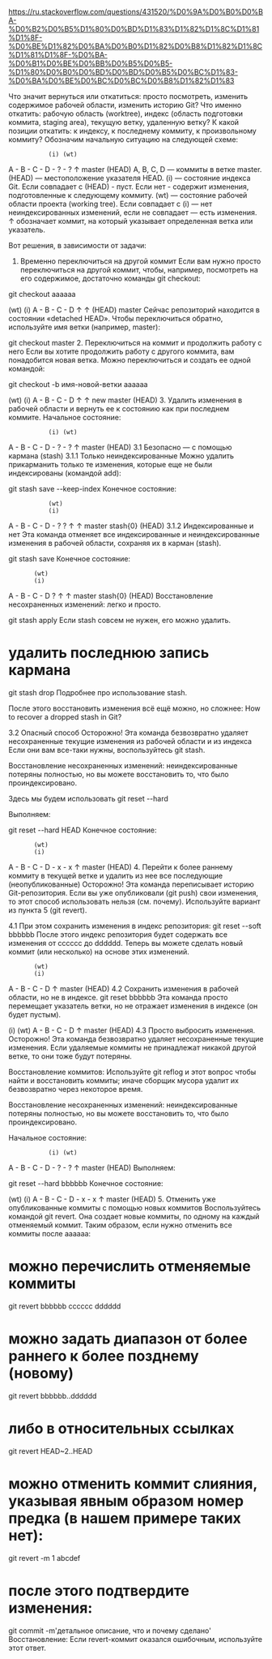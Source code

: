 
https://ru.stackoverflow.com/questions/431520/%D0%9A%D0%B0%D0%BA-%D0%B2%D0%B5%D1%80%D0%BD%D1%83%D1%82%D1%8C%D1%81%D1%8F-%D0%BE%D1%82%D0%BA%D0%B0%D1%82%D0%B8%D1%82%D1%8C%D1%81%D1%8F-%D0%BA-%D0%B1%D0%BE%D0%BB%D0%B5%D0%B5-%D1%80%D0%B0%D0%BD%D0%BD%D0%B5%D0%BC%D1%83-%D0%BA%D0%BE%D0%BC%D0%BC%D0%B8%D1%82%D1%83

Что значит вернуться или откатиться: просто посмотреть, изменить содержимое рабочей области, изменить историю Git?
Что именно откатить: рабочую область (worktree), индекс (область подготовки коммита, staging area), текущую ветку, удаленную ветку?
К какой позиции откатить: к индексу, к последнему коммиту, к произвольному коммиту?
Обозначим начальную ситуацию на следующей схеме:

               (i) (wt)
A - B - C - D - ? - ?
            ↑
          master
          (HEAD)
A, B, C, D — коммиты в ветке master.
(HEAD) — местоположение указателя HEAD.
(i) — состояние индекса Git. Если совпадает c (HEAD) - пуст. Если нет - содержит изменения, подготовленные к следующему коммиту.
(wt) — состояние рабочей области проекта (working tree). Если совпадает с (i) — нет неиндексированных изменений, если не совпадает — есть изменения.
↑ обозначает коммит, на который указывает определенная ветка или указатель.

Вот решения, в зависимости от задачи:

1. Временно переключиться на другой коммит
Если вам нужно просто переключиться на другой коммит, чтобы, например, посмотреть на его содержимое, достаточно команды git checkout:

git checkout aaaaaa

 (wt)
 (i)
  A - B - C - D
  ↑           ↑
(HEAD)    master
Сейчас репозиторий находится в состоянии «detached HEAD». Чтобы переключиться обратно, используйте имя ветки (например, master):

git checkout master
2. Переключиться на коммит и продолжить работу с него
Если вы хотите продолжить работу с другого коммита, вам понадобится новая ветка. Можно переключиться и создать ее одной командой:

git checkout -b имя-новой-ветки aaaaaa

 (wt)
 (i)
  A - B - C - D
  ↑           ↑
 new       master
(HEAD)
3. Удалить изменения в рабочей области и вернуть ее к состоянию как при последнем коммите.
Начальное состояние:

               (i) (wt)
A - B - C - D - ? - ?
            ↑
          master
          (HEAD)
3.1 Безопасно — с помощью кармана (stash)
3.1.1 Только неиндексированные
Можно удалить прикарманить только те изменения, которые еще не были индексированы (командой add):

git stash save --keep-index
Конечное состояние:

               (wt)
               (i)
A - B - C - D - ?         ?
            ↑             ↑
          master      stash{0}
          (HEAD)
3.1.2 Индексированные и нет
Эта команда отменяет все индексированные и неиндексированные изменения в рабочей области, сохраняя их в карман (stash).

git stash save
Конечное состояние:

           (wt)
           (i)
A - B - C - D             ?
            ↑             ↑
          master      stash{0}
          (HEAD)
Восстановление несохраненных изменений: легко и просто.

git stash apply
Если stash совсем не нужен, его можно удалить.

# удалить последнюю запись кармана
git stash drop
Подробнее про использование stash.

После этого восстановить изменения всё ещё можно, но сложнее: How to recover a dropped stash in Git?

3.2 Опасный способ
Осторожно! Эта команда безвозвратно удаляет несохраненные текущие изменения из рабочей области и из индекса Если они вам все-таки нужны, воспользуйтесь git stash.

Восстановление несохраненных изменений: неиндексированные потеряны полностью, но вы можете восстановить то, что было проиндексировано.

Здесь мы будем использовать git reset --hard

Выполняем:

git reset --hard HEAD
Конечное состояние:

           (wt)
           (i)
A - B - C - D - х - х
            ↑
          master
          (HEAD)
4. Перейти к более раннему коммиту в текущей ветке и удалить из нее все последующие (неопубликованные)
Осторожно! Эта команда переписывает историю Git-репозитория. Если вы уже опубликовали (git push) свои изменения, то этот способ использовать нельзя (см. почему). Используйте вариант из пункта 5 (git revert).

4.1 При этом сохранить изменения в индекс репозитория:
git reset --soft bbbbbb
После этого индекс репозитория будет содержать все изменения от cccccc до dddddd. Теперь вы можете сделать новый коммит (или несколько) на основе этих изменений.

           (wt)
           (i)
A - B - C - D
    ↑
  master
  (HEAD)
4.2 Сохранить изменения в рабочей области, но не в индексе.
git reset bbbbbb
Эта команда просто перемещает указатель ветки, но не отражает изменения в индексе (он будет пустым).

   (i)     (wt)
A - B - C - D
    ↑
  master
  (HEAD)
4.3 Просто выбросить изменения.
Осторожно! Эта команда безвозвратно удаляет несохраненные текущие изменения. Если удаляемые коммиты не принадлежат никакой другой ветке, то они тоже будут потеряны.

Восстановление коммитов: Используйте git reflog и этот вопрос чтобы найти и восстановить коммиты; иначе сборщик мусора удалит их безвозвратно через некоторое время.

Восстановление несохраненных изменений: неиндексированные потеряны полностью, но вы можете восстановить то, что было проиндексировано.

Начальное состояние:

               (i) (wt)
A - B - C - D - ? -  ?
            ↑
          master
          (HEAD)
Выполняем:

git reset --hard bbbbbb
Конечное состояние:

   (wt)
   (i)
A - B - C - D - х - х
    ↑
  master
  (HEAD)
5. Отменить уже опубликованные коммиты с помощью новых коммитов
Воспользуйтесь командой git revert. Она создает новые коммиты, по одному на каждый отменяемый коммит. Таким образом, если нужно отменить все коммиты после aaaaaa:

# можно перечислить отменяемые коммиты
git revert bbbbbb cccccc dddddd

# можно задать диапазон от более раннего к более позднему (новому)
git revert bbbbbb..dddddd

# либо в относительных ссылках
git revert HEAD~2..HEAD

# можно отменить коммит слияния, указывая явным образом номер предка (в нашем примере таких нет):
git revert -m 1 abcdef

# после этого подтвердите изменения:
git commit -m'детальное описание, что и почему сделано'
Восстановление: Если revert-коммит оказался ошибочным, используйте этот ответ.

